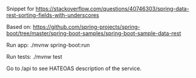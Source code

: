 Snippet for https://stackoverflow.com/questions/40746303/spring-data-rest-sorting-fields-with-underscores

Based on: https://github.com/spring-projects/spring-boot/tree/master/spring-boot-samples/spring-boot-sample-data-rest

Run app: ./mvnw spring-boot:run

Run tests: ./mvnw test

Go to /api to see HATEOAS description of the service.
